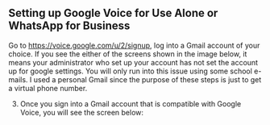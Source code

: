 ## Setting up Google Voice for Use Alone or WhatsApp for Business

Go to https://voice.google.com/u/2/signup, log into a Gmail account of your choice. If you see the either of the screens shown in the image below, it means your administrator who set up your account has not set the account up for google settings. You will only run into this issue using some school e-mails. I used a personal Gmail since the purpose of these steps is just to get a virtual phone number. 


3. Once you sign into a Gmail account that is compatible with Google Voice, you will see the screen below: 
